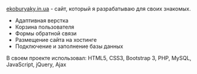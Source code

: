 [ekoburyaky.in.ua](http://ekoburyaky.in.ua) - сайт, который я разрабатываю для своих знакомых.

* Адаптивная верстка
* Корзина пользователя
* Формы обратной связи
* Размещение сайта на хостинге
* Подключение и заполнение базы данных

В своем проекте использовал: HTML5, CSS3, Bootstrap 3, PHP, MySQL, JavaScript, jQuery, Ajax
